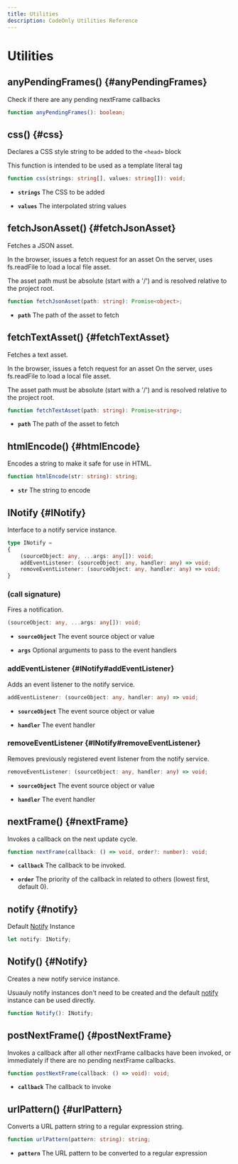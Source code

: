 ```yaml
---
title: Utilities
description: CodeOnly Utilities Reference
---
```


# Utilities

## anyPendingFrames() {#anyPendingFrames}


Check if there are any pending nextFrame callbacks


```ts
function anyPendingFrames(): boolean;
```

## css() {#css}

Declares a CSS style string to be added to the `<head>` block

This function is intended to be used as a template literal tag


```ts
function css(strings: string[], values: string[]): void;
```

* **`strings`** The CSS to be added

* **`values`** The interpolated string values

## fetchJsonAsset() {#fetchJsonAsset}


Fetches a JSON asset.

In the browser, issues a fetch request for an asset
On the server, uses fs.readFile to load a local file asset.

The asset path must be absolute (start with a '/') and is
resolved relative to the project root.



```ts
function fetchJsonAsset(path: string): Promise<object>;
```

* **`path`** The path of the asset to fetch

## fetchTextAsset() {#fetchTextAsset}


Fetches a text asset.

In the browser, issues a fetch request for an asset
On the server, uses fs.readFile to load a local file asset.

The asset path must be absolute (start with a '/') and is
resolved relative to the project root.



```ts
function fetchTextAsset(path: string): Promise<string>;
```

* **`path`** The path of the asset to fetch

## htmlEncode() {#htmlEncode}


Encodes a string to make it safe for use in HTML.



```ts
function htmlEncode(str: string): string;
```

* **`str`** The string to encode

## INotify {#INotify}


Interface to a notify service instance.


```ts
type INotify =
{
    (sourceObject: any, ...args: any[]): void;
    addEventListener: (sourceObject: any, handler: any) => void;
    removeEventListener: (sourceObject: any, handler: any) => void;
}
```

### (call signature)


Fires a notification.



```ts
(sourceObject: any, ...args: any[]): void;
```

* **`sourceObject`** The event source object or value

* **`args`** Optional arguments to pass to the event handlers

### addEventListener {#INotify#addEventListener}


Adds an event listener to the notify service.



```ts
addEventListener: (sourceObject: any, handler: any) => void;
```

* **`sourceObject`** The event source object or value

* **`handler`** The event handler

### removeEventListener {#INotify#removeEventListener}


Removes previously registered event listener from the notify service.



```ts
removeEventListener: (sourceObject: any, handler: any) => void;
```

* **`sourceObject`** The event source object or value

* **`handler`** The event handler

## nextFrame() {#nextFrame}


Invokes a callback on the next update cycle.



```ts
function nextFrame(callback: () => void, order?: number): void;
```

* **`callback`** The callback to be invoked.

* **`order`** The priority of the callback in related to others (lowest first, default 0).

## notify {#notify}


Default [Notify](apiUtilities#Notify) Instance


```ts
let notify: INotify;
```

## Notify() {#Notify}


Creates a new notify service instance.

Usuauly notify instances don't need to be created and the
default [notify](apiUtilities#notify) instance can be used directly.



```ts
function Notify(): INotify;
```

## postNextFrame() {#postNextFrame}


Invokes a callback after all other nextFrame callbacks have been invoked, or
immediately if there are no pending nextFrame callbacks.


```ts
function postNextFrame(callback: () => void): void;
```

* **`callback`** The callback to invoke

## urlPattern() {#urlPattern}


Converts a URL pattern string to a regular expression string.



```ts
function urlPattern(pattern: string): string;
```

* **`pattern`** The URL pattern to be converted to a regular expression

